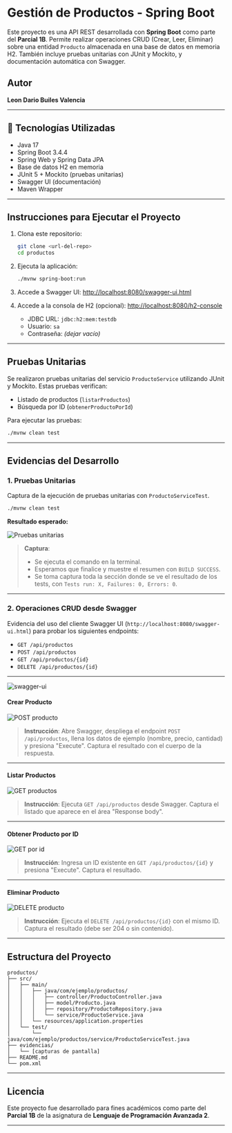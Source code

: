 # Gestión de Productos - Spring Boot

Este proyecto es una API REST desarrollada con **Spring Boot** como parte del **Parcial 1B**. Permite realizar operaciones CRUD (Crear, Leer, Eliminar) sobre una entidad `Producto` almacenada en una base de datos en memoria H2. También incluye pruebas unitarias con JUnit y Mockito, y documentación automática con Swagger.

## Autor
**Leon Dario Builes Valencia**

---

## 🔧 Tecnologías Utilizadas

- Java 17
- Spring Boot 3.4.4
- Spring Web y Spring Data JPA
- Base de datos H2 en memoria
- JUnit 5 + Mockito (pruebas unitarias)
- Swagger UI (documentación)
- Maven Wrapper

---

## Instrucciones para Ejecutar el Proyecto

1. Clona este repositorio:
   ```bash
   git clone <url-del-repo>
   cd productos
   ```

2. Ejecuta la aplicación:
   ```bash
   ./mvnw spring-boot:run
   ```

3. Accede a Swagger UI:
   [http://localhost:8080/swagger-ui.html](http://localhost:8080/swagger-ui.html)

4. Accede a la consola de H2 (opcional):
   [http://localhost:8080/h2-console](http://localhost:8080/h2-console)
   - JDBC URL: `jdbc:h2:mem:testdb`
   - Usuario: `sa`
   - Contraseña: *(dejar vacío)*

---

## Pruebas Unitarias

Se realizaron pruebas unitarias del servicio `ProductoService` utilizando JUnit y Mockito. Estas pruebas verifican:

- Listado de productos (`listarProductos`)
- Búsqueda por ID (`obtenerProductoPorId`)

Para ejecutar las pruebas:
```bash
./mvnw clean test
```

---

## Evidencias del Desarrollo

### 1. Pruebas Unitarias

Captura de la ejecución de pruebas unitarias con `ProductoServiceTest`.

```bash
./mvnw clean test
```

 **Resultado esperado:**

![Pruebas unitarias](evidencias/pruebas-unitarias.png)

>  **Captura**: 
> - Se ejecuta el comando en la terminal.
> - Esperamos que finalice y muestre el resumen con `BUILD SUCCESS`.
> - Se toma captura toda la sección donde se ve el resultado de los tests, con `Tests run: X, Failures: 0, Errors: 0`.

---

### 2. Operaciones CRUD desde Swagger

Evidencia del uso del cliente Swagger UI (`http://localhost:8080/swagger-ui.html`) para probar los siguientes endpoints:

- `GET /api/productos`
- `POST /api/productos`
- `GET /api/productos/{id}`
- `DELETE /api/productos/{id}`

---

![swagger-ui](evidencias/swagger-ui.png)

#### Crear Producto

![POST producto](evidencias/swagger-post-producto.png)

> **Instrucción**: Abre Swagger, despliega el endpoint `POST /api/productos`, llena los datos de ejemplo (nombre, precio, cantidad) y presiona "Execute". Captura el resultado con el cuerpo de la respuesta.

---

#### Listar Productos

![GET productos](evidencias/swagger-get-productos.png)

> **Instrucción**: Ejecuta `GET /api/productos` desde Swagger. Captura el listado que aparece en el área "Response body".

---

#### Obtener Producto por ID

![GET por id](evidencias/swagger-get-por-id.png)

> **Instrucción**: Ingresa un ID existente en `GET /api/productos/{id}` y presiona "Execute". Captura el resultado.

---

#### Eliminar Producto

![DELETE producto](evidencias/swagger-delete-producto.png)

> **Instrucción**: Ejecuta el `DELETE /api/productos/{id}` con el mismo ID. Captura el resultado (debe ser 204 o sin contenido).

---

## Estructura del Proyecto

```
productos/
├── src/
│   ├── main/
│   │   ├── java/com/ejemplo/productos/
│   │   │   ├── controller/ProductoController.java
│   │   │   ├── model/Producto.java
│   │   │   ├── repository/ProductoRepository.java
│   │   │   └── service/ProductoService.java
│   │   └── resources/application.properties
│   └── test/
│       └── java/com/ejemplo/productos/service/ProductoServiceTest.java
├── evidencias/
│   └── [capturas de pantalla]
├── README.md
└── pom.xml
```

---

## Licencia

Este proyecto fue desarrollado para fines académicos como parte del **Parcial 1B** de la asignatura de **Lenguaje de Programación Avanzada 2**.

---

